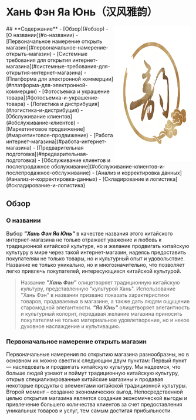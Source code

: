  # **Хань Фэн Яа Юнь（汉风雅韵）**
<img align="right" width="210" height="368" src="cloud/logo.jpg">
## **Содержание**
- [Обзор](#обзор)
  - [О названии](#о-названии)
  - [Первоначальное намерение открыть магазин](#первоначальное-намерение-открыть-магазин)
- [Системные требования для открытия интернет-магазина](#системные-требования-для-открытия-интернет-магазина)
  - [Платформа для электронной коммерции](#платформа-для-электронной-коммерции)
  - [Фотосъемка и украшение товара](#фотосъемка-и-украшение-товара)
  - [Логистика и дистрибуция](#логистика-и-дистрибуция)
  - [Обслуживание клиентов](#обслуживание-клиентов)
  - [Маркетинговое продвижение](#маркетинговое-продвижение)
- [Работа интернет-магазина](#работа-интернет-магазина)
  - [Предварительная подготовка](#предварительная-подготовка)
  - [Обслуживание клиентов и послепродажное обслуживание](#обслуживание-клиентов-и-послепродажное-обслуживание)
  - [Анализ и корректировка данных](#анализ-и-корректировка-данных)
  - [Складирование и логистика](#складирование-и-логистика)

## **Обзор**
### **О названии**
Выбор ***"Хань Фэн Яа Юнь"*** в качестве названия этого китайского интернет-магазина не только отражает уважение и любовь к традиционной китайской культуре, но и желание продвигать китайскую культуру в мире через такой интернет-магазин, надеясь предоставить покупателям не только товары, но и культурный опыт и удовольствие. Название не только уникально, но и многозначительно, что позволяет легко привлечь покупателей, интересующихся китайской культурой.  
> Название ***"Хань Фэн"*** олицетворяет традиционную китайскую культуру, представленную "культурой Хань". Использование "Хань Фэн" в названии призвано показать характеристики товаров, продаваемых в магазине, а также дать людям ощущение старомодной элегантности.
> ***"Яа Юнь"*** олицетворяет элегантность и культурный колорит, передавая желание магазина приносить покупателям не только материальное удовлетворение, но и некое духовное наслаждение и культивацию.
### **Первоначальное намерение открыть магазин**
Первоначальные намерения по открытию магазина разнообразны, но в основном их можно свести к следующим двум пунктам: Первый пункт — наследовать и продвигать китайскую культуру. Мы надеемся, что больше людей узнают и поймут традиционную китайскую культуру, открыв специализированные китайские магазины и продавая некоторые продукты с элементами китайской традиционной культуры.
Второй момент – создание экономических выгод. Непосредственной целью открытия магазина является создание экономической выгоды и привлечение большего количества клиентов за счет предоставления уникальных товаров и услуг, тем самым достигая прибыльности.

